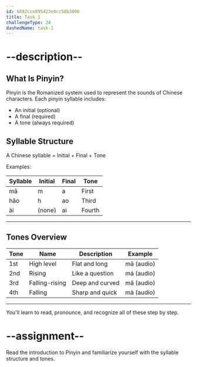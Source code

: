 ```yaml
---
id: 6892cce895423e0cc58b3006
title: Task 1
challengeType: 24
dashedName: task-1
---
```


# --description--

## What Is Pinyin?

Pinyin is the Romanized system used to represent the sounds of Chinese characters. Each pinyin syllable includes:

- An initial (optional)  
- A final (required)  
- A tone (always required)

## Syllable Structure

A Chinese syllable = Initial + Final + Tone

Examples:

| Syllable | Initial | Final | Tone |
|----------|---------|-------|------|
| mā       | m       | a     | First |
| hǎo      | h       | ao    | Third |
| ài       | (none)  | ai    | Fourth |

---

## Tones Overview

| Tone | Name       | Description      | Example |
|------|------------|------------------|---------|
| 1st  | High level | Flat and long    | mā (audio)     |
| 2nd  | Rising     | Like a question  | má  (audio)    |
| 3rd  | Falling-rising | Deep and curved | mǎ (audio)  |
| 4th  | Falling    | Sharp and quick  | mà  (audio)    |

---

You'll learn to read, pronounce, and recognize all of these step by step.

# --assignment--

Read the introduction to Pinyin and familiarize yourself with the syllable structure and tones.
